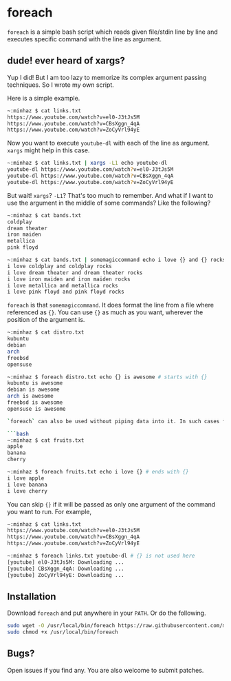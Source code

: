 # foreach

`foreach` is a simple bash script which reads given file/stdin line by line and executes specific command with the line as argument.

## dude! ever heard of xargs?

Yup I did! But I am too lazy to memorize its complex argument passing techniques. So I wrote my own script.

Here is a simple example.

```bash
~:minhaz $ cat links.txt 
https://www.youtube.com/watch?v=el0-J3tJs5M
https://www.youtube.com/watch?v=CBsXggn_4qA
https://www.youtube.com/watch?v=ZoCyVrl94yE
```

Now you want to execute `youtube-dl` with each of the line as argument. `xargs` might help in this case.

```bash
~:minhaz $ cat links.txt | xargs -L1 echo youtube-dl
youtube-dl https://www.youtube.com/watch?v=el0-J3tJs5M
youtube-dl https://www.youtube.com/watch?v=CBsXggn_4qA
youtube-dl https://www.youtube.com/watch?v=ZoCyVrl94yE
```

But wait! `xargs`? `-L1`? That's too much to remember. And what if I want to use the argument in the middle of some commands? Like the following?

```bash
~:minhaz $ cat bands.txt 
coldplay
dream theater
iron maiden
metallica
pink floyd

~:minhaz $ cat bands.txt | somemagiccommand echo i love {} and {} rocks
i love coldplay and coldplay rocks
i love dream theater and dream theater rocks
i love iron maiden and iron maiden rocks
i love metallica and metallica rocks
i love pink floyd and pink floyd rocks
```

`foreach` is that `somemagiccommand`. It does format the line from a file where referenced as `{}`. You can use `{}` as much as you want, wherever the position of the argument is.

```bash
~:minhaz $ cat distro.txt 
kubuntu
debian
arch
freebsd
opensuse

~:minhaz $ foreach distro.txt echo {} is awesome # starts with {}
kubuntu is awesome
debian is awesome
arch is awesome
freebsd is awesome
opensuse is awesome

`foreach` can also be used without piping data into it. In such cases first argument will be taken as input filename. For example,

```bash
~:minhaz $ cat fruits.txt 
apple
banana
cherry

~:minhaz $ foreach fruits.txt echo i love {} # ends with {}
i love apple
i love banana
i love cherry
```

You can skip `{}` if it will be passed as only one argument of the command you want to run. For example,

```bash
~:minhaz $ cat links.txt 
https://www.youtube.com/watch?v=el0-J3tJs5M
https://www.youtube.com/watch?v=CBsXggn_4qA
https://www.youtube.com/watch?v=ZoCyVrl94yE

~:minhaz $ foreach links.txt youtube-dl # {} is not used here
[youtube] el0-J3tJs5M: Downloading ...
[youtube] CBsXggn_4qA: Downloading ...
[youtube] ZoCyVrl94yE: Downloading ...
```

## Installation

Download `foreach` and put anywhere in your `PATH`. Or do the following.

```bash
sudo wget -O /usr/local/bin/foreach https://raw.githubusercontent.com/minhazul-haque/foreach/master/foreach
sudo chmod +x /usr/local/bin/foreach
```

## Bugs?

Open issues if you find any. You are also welcome to submit patches.
